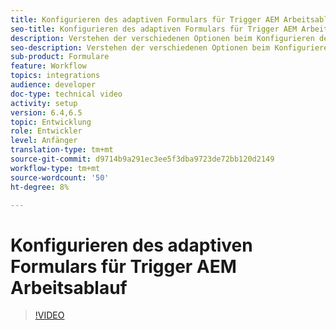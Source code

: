 ```yaml
---
title: Konfigurieren des adaptiven Formulars für Trigger AEM Arbeitsablauf
seo-title: Konfigurieren des adaptiven Formulars für Trigger AEM Arbeitsablauf
description: Verstehen der verschiedenen Optionen beim Konfigurieren des adaptiven Formulars für Trigger AEM Arbeitsablauf
seo-description: Verstehen der verschiedenen Optionen beim Konfigurieren des adaptiven Formulars für Trigger AEM Arbeitsablauf
sub-product: Formulare
feature: Workflow
topics: integrations
audience: developer
doc-type: technical video
activity: setup
version: 6.4,6.5
topic: Entwicklung
role: Entwickler
level: Anfänger
translation-type: tm+mt
source-git-commit: d9714b9a291ec3ee5f3dba9723de72bb120d2149
workflow-type: tm+mt
source-wordcount: '50'
ht-degree: 8%

---
```



# Konfigurieren des adaptiven Formulars für Trigger AEM Arbeitsablauf


>[!VIDEO](https://video.tv.adobe.com/v/28316?quality=9&learn=on)

